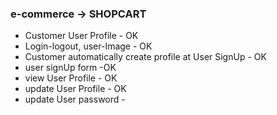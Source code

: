### e-commerce -> SHOPCART

* Customer User Profile - OK
* Login-logout, user-Image - OK
* Customer automatically create profile at User SignUp - OK
* user signUp form -OK
* view User Profile  - OK
* update User Profile - OK
* update User password - 
